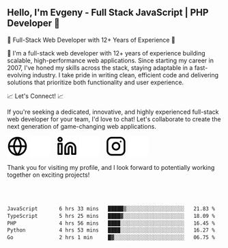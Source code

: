 ## Hello, I'm Evgeny - Full Stack JavaScript | PHP Developer 👋

🚀 Full-Stack Web Developer with 12+ Years of Experience 🚀

👋 I'm a full-stack web developer with 12+ years of experience building scalable, high-performance web applications. Since starting my career in 2007, I've honed my skills across the stack, staying adaptable in a fast-evolving industry. I take pride in writing clean, efficient code and delivering solutions that prioritize both functionality and user experience.

📈 Let's Connect! 📈

If you're seeking a dedicated, innovative, and highly experienced full-stack web developer for your team, I'd love to chat! Let's collaborate to create the next generation of game-changing web applications.

[![website](./img/globe-light.svg)](https://tradiry.com#gh-light-mode-only)
[![website](./img/globe-dark.svg)](https://tradiry.com#gh-dark-mode-only)
&nbsp;&nbsp;
[![website](./img/linkedin-light.svg)](https://www.linkedin.com/in/etulikov#gh-light-mode-only)
[![website](./img/linkedin-dark.svg)](https://www.linkedin.com/in/etulikov#gh-dark-mode-only)
&nbsp;&nbsp;
[![website](./img/instagram-light.svg)](https://www.instagram.com/evgenytulikov/#gh-light-mode-only)
[![website](./img/instagram-dark.svg)](https://www.instagram.com/evgenytulikov/#gh-dark-mode-only)

Thank you for visiting my profile, and I look forward to potentially working together on exciting projects!

<br />
<br />

<!--START_SECTION:waka-->

```txt
JavaScript       6 hrs 33 mins   █████▒░░░░░░░░░░░░░░░░░░░   21.83 %
TypeScript       5 hrs 25 mins   ████▓░░░░░░░░░░░░░░░░░░░░   18.09 %
PHP              4 hrs 56 mins   ████░░░░░░░░░░░░░░░░░░░░░   16.45 %
Python           4 hrs 53 mins   ████░░░░░░░░░░░░░░░░░░░░░   16.27 %
Go               2 hrs 1 min     █▓░░░░░░░░░░░░░░░░░░░░░░░   06.75 %
```

<!--END_SECTION:waka-->

